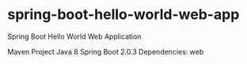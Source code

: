 # spring-boot-hello-world-web-app
Spring Boot Hello World Web Application

Maven Project
Java 8
Spring Boot 2.0.3
Dependencies:
  web
